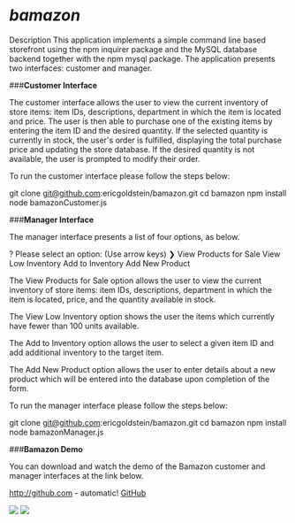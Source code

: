 # *bamazon*

Description
This application implements a simple command line based storefront using the npm inquirer package and the MySQL database backend together with the npm mysql package. The application presents two interfaces: customer and manager.

###**Customer Interface**

The customer interface allows the user to view the current inventory of store items: item IDs, descriptions, department in which the item is located and price. The user is then able to purchase one of the existing items by entering the item ID and the desired quantity. If the selected quantity is currently in stock, the user's order is fulfilled, displaying the total purchase price and updating the store database. If the desired quantity is not available, the user is prompted to modify their order.

To run the customer interface please follow the steps below:

git clone git@github.com:ericgoldstein/bamazon.git
cd bamazon
npm install
node bamazonCustomer.js


###**Manager Interface**

The manager interface presents a list of four options, as below.

? Please select an option: (Use arrow keys)
❯ View Products for Sale 
  View Low Inventory 
  Add to Inventory 
  Add New Product
  
The View Products for Sale option allows the user to view the current inventory of store items: item IDs, descriptions, department in which the item is located, price, and the quantity available in stock.

The View Low Inventory option shows the user the items which currently have fewer than 100 units available.

The Add to Inventory option allows the user to select a given item ID and add additional inventory to the target item.

The Add New Product option allows the user to enter details about a new product which will be entered into the database upon completion of the form.

To run the manager interface please follow the steps below:

git clone git@github.com:ericgoldstein/bamazon.git
cd bamazon
npm install
node bamazonManager.js

###**Bamazon Demo**

You can download and watch the demo of the Bamazon customer and manager interfaces at the link below. 

http://github.com - automatic!
[GitHub](http://github.com)

<img src="https://github.com/ericgoldstein/bamazon/blob/master/Recording_20180208_1126.mht">
<img src="https://github.com/ericgoldstein/bamazon/blob/master/Recording_20180208_1129.mht">
